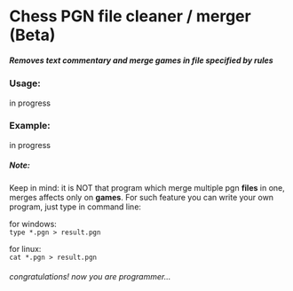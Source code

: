 # Chess PGN file cleaner / merger (Beta)
##### Removes text commentary and merge games in file specified by rules

### Usage:
in progress


### Example:
in progress


##### Note:
Keep in mind: it is NOT that program which merge multiple pgn __files__ in one, merges affects only on  __games__. For such feature you can write your own program, just type in command line:

for windows: \
`
type *.pgn > result.pgn
`

for linux: \
`
cat *.pgn > result.pgn
`
###### congratulations! now you are programmer...

